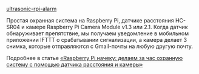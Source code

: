 [ultrasonic-rpi-alarm](https://github.com/tttdddnet/ultrasonic-rpi-alarm/blob/ebf19946f06b6a466a0b26b26dcb82cefea4cfe0/pic/cover.jpg)

Простая охранная система на Raspberry Pi, датчике расстояния HC-SR04 и камере Raspberry Pi Camera Module v1.3 или 2.1. Когда датчик обнаруживает препятствие, мы получаем уведомление в мобильном приложении IFTTT о срабатывании сигнализации, а камера делает 3 снимка, которые отправляются с Gmail-почты на любую другую почту.  

Подробнее в статье [«Raspberry Pi начеку: делаем за час охранную систему с помощью датчика расстояния и камеры»](https://proglib.io/p/raspberry-pi-nacheku-delaem-za-chas-ohrannuyu-sistemu-s-pomoshchyu-datchika-rasstoyaniya-i-kamery-2021-11-17)
